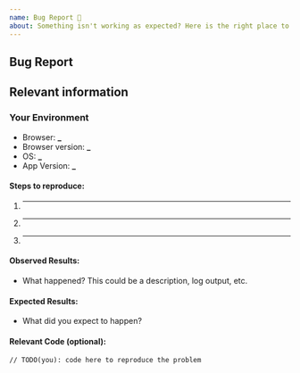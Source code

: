 ```yaml
---
name: Bug Report 🐞
about: Something isn't working as expected? Here is the right place to report.
---
```


<!--
  To make it easier for us to help you — please follow the suggested format below.

  Useful Links:
  - Documentation: https://multiboardfortrello.com/

  Before opening a new issue, please search existing issues: https://github.com/natterstefan/react-trello-multiboard/issues

  For general technical questions, contact me on [Twitter](http://twitter.com/natterstefan).
-->

## Bug Report

## Relevant information

<!-- Provide as much useful information as you can -->

### Your Environment

* Browser: **\_**
* Browser version: **\_**
* OS: **\_**
* App Version: **\_**

#### Steps to reproduce:

1.  ---
2.  ---
3.  ---

#### Observed Results:

* What happened? This could be a description, log output, etc.

#### Expected Results:

* What did you expect to happen?

#### Relevant Code (optional):

```
// TODO(you): code here to reproduce the problem
```
